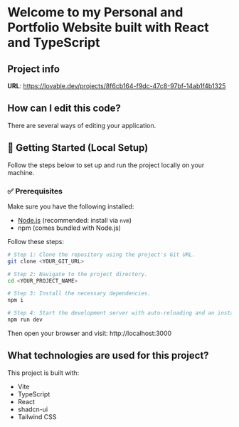 # Welcome to my Personal and Portfolio Website built with React and TypeScript

## Project info

**URL**: https://lovable.dev/projects/8f6cb164-f9dc-47c8-97bf-14ab1f4b1325

## How can I edit this code?

There are several ways of editing your application.

## 🚀 Getting Started (Local Setup)

Follow the steps below to set up and run the project locally on your machine.

### ✅ Prerequisites

Make sure you have the following installed:

- [Node.js](https://nodejs.org/) (recommended: install via `nvm`)
- npm (comes bundled with Node.js)


Follow these steps:

```sh
# Step 1: Clone the repository using the project's Git URL.
git clone <YOUR_GIT_URL>

# Step 2: Navigate to the project directory.
cd <YOUR_PROJECT_NAME>

# Step 3: Install the necessary dependencies.
npm i

# Step 4: Start the development server with auto-reloading and an instant preview.
npm run dev
```

Then open your browser and visit: http://localhost:3000


## What technologies are used for this project?

This project is built with:

- Vite
- TypeScript
- React
- shadcn-ui
- Tailwind CSS